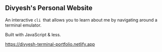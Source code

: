 ## Divyesh's Personal Website

An interactive `cli `that allows you to learn about me by navigating around a terminal emulator.

Built with JavaScript & less.

https://divyesh-terminal-portfolio.netlify.app
